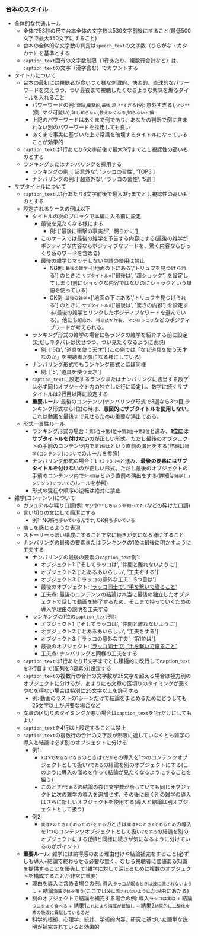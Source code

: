 ### 台本のスタイル
- 全体的な共通ルール
  - 全体で53秒の尺で台本全体の文字数は530文字前後にすること(最低500文字で最大550文字にすること)
  - 台本の全体的な文字数の判定は`speech_text`の文字数（ひらがな・カタカナ）を基準とする
  - `caption_text`固有の文字数制限（1行あたり、複数行合計など）は、`caption_text`の文字（漢字含む）でカウントする
- タイトルについて
  - 台本の最初には視聴者が食いつく様な刺激的、快楽的、直球的なパワーワードを交えつつ、つい最後まで視聴したくなるような興味を煽るタイトルを入れること
    - パワーワードの例: `奇跡`,`衝撃的`,`最強`,`超`,`**すぎる`(例: 意外すぎる),`マジ**`(例: マジ可愛い),`誰も知らない`,`教えたくなる`,`知らないと損`
    - 上記のパワーワードはあくまで例であり、あなたの判断で例に含まれない別のパワーワードを採用しても良い
    - あくまで事実に基づいた上で常識を破壊するタイトルになっていることが効果的
  - `caption_text`は1行あたり6文字前後で最大3行までとし視認性の高いものとする
  - ランキングまたはナンバリングを採用する
    - ランキングの例: ['超意外な', 'ラッコの習性', 'TOP5']
    - ナンバリングの例: ['超意外な', 'ラッコの習性', '5選']
- サブタイトルについて
  - `caption_text`は1行あたり8文字前後で最大3行までとし視認性の高いものとする
  - 設定されるケースの例は以下
    - タイトルの次のブロックで本編に入る前に設定
      - 最後を見たくなる様にする
        - 例: ['最後に衝撃の事実が', '明らかに']
      - このケースでは最後の雑学を予告する内容にする(最後の雑学がポジティブな内容ならポジティブなワードを、驚く内容ならびっくり系のワードを含める)
      - 最後の雑学とマッチしない単語の使用は禁止
        - NG例:  `最後の雑学`=['地面の下にある','トリュフを見つけられる'] のときに `サブタイトル`=['最後は', '超ショック'] を設定してしまう(別にショックな内容ではないのにショックという単語を使っている)
        - OK例:  `最後の雑学`=['地面の下にある','トリュフを見つけられる'] のときに `サブタイトル`=['最後は', '驚きの内容'] を設定する(最後の雑学とリンクしたポジティブなワードを選んでいる)。他にも`超意外`、`得意技が炸裂`、`マジほっこり`などのポジティブワードが考えられる。
    - ランキング形式の雑学の場合に各ランクの雑学を紹介する前に設定(ただしネタバレは伏せつつ、つい見たくなるように表現)
      - 例: ['5位', '道具を使う天才'] (この例では「なぜ道具を使う天才なのか」を視聴者が気になる様にしている)
    - ナンバリング形式でもランキング形式とほぼ同様
      - 例: ['5', '道具を使う天才']
    - `caption_text`に設定するランクまたはナンバリングに該当する数字は必ず同じオブジェクト内の独立した行に設定し、数字に続くサブタイトルは2行目以降に設定する
    - **重要ルール**: 最後のコンテンツ(ナンバリング形式で3選なら3つ目,ランキング形式なら1位)の時は、**意図的にサブタイトルを使用しない**。これは動画を最後まで見せるための重要な演出である。
  - 形式一貫性ルール
    - ランキング形式の場合：`第5位`→`第4位`→`第3位`→`第2位`と進み、**1位にはサブタイトルを付けない**のが正しい形式。ただし最後のオブジェクトの手前のコンテンツ内で`第1位は`という直前の演出をする(詳細は`雑学(コンテンツ)について`のルールを参照)
    - ナンバリング形式の場合：`1`→`2`→`3`→`4`と進み、**最後の要素にはサブタイトルを付けない**のが正しい形式。ただし最後のオブジェクトの手前のコンテンツ内で`5つ目は`という直前の演出をする(詳細は`雑学(コンテンツ)について`のルールを参照)
    - 形式の混在や順序の逆転は絶対に禁止
- 雑学(コンテンツ)について
  - カジュアルな喋り口調(例: `マジ`や`**しちゃう`や`知ってた?`などの砕けた口調)
  - 言い切りの文にして簡潔にする
    - 例1: NG`持ち歩いているんです`, OK`持ち歩いている`
  - 癒しを感じるような表現
  - ストーリーっぽい構成にすることで常に続きが気になる様にすること
  - ナンバリングの最後の要素またはランキングの1位は最後に明かすように工夫する
    - ナンバリングの最後の要素の`caption_text`例1:
      - オブジェクト1: ['そしてラッコは', '仲間と離れないように']
      - オブジェクト2: ['とあるあいらしい', '工夫をする']
      - オブジェクト3: ['ラッコの意外な工夫', '5つ目は']
      - 最後のオブジェクト: ['ラッコ同士で', '手を繋いで寝ること'](ここで動画終了)
      - 工夫点: 最後のコンテンツの結論は本当に最後の独立したオブジェクトで話して動画を終了するため、そこまで持っていくための導入や理由の説明を工夫する
    - ランキングの1位の`caption_text`例1:
      - オブジェクト1: ['そしてラッコは', '仲間と離れないように']
      - オブジェクト2: ['とあるあいらしい', '工夫をする']
      - オブジェクト3: ['ラッコの意外な工夫', '第1位は']
      - 最後のオブジェクト: ['ラッコ同士で', '手を繋いで寝ること'](ここで動画終了)
      - 工夫点: ナンバリングと同様の工夫をする
  - `caption_text`は1行あたり11文字までとし積極的に改行してcaption_textを3行目まで(配列を3要素分)設定する
  - `caption_text`の複数行の合計の文字数が25文字を超える場合は極力別のオブジェクトに分けるが、あまりにも文章の区切りのタイミングが悪くやむを得ない場合は特別に25文字以上を許可する
    - 例: 動画のラストの1シーンだけで結論をまとめるためにどうしても25文字以上が必要な場合など
  - 文章の区切りのタイミングが悪い場合は`caption_text`を1行だけにしてもよい
  - `caption_text`を4行以上設定することは禁止
  - `caption_text`の複数行の合計の文字数が制限に達していなくとも雑学の導入と結論は必ず別のオブジェクトに分ける
    - 例1:
      - `XはYであるなぜなら`のときは`Zだから`の導入を1つのコンテンツオブジェクトとして扱い`Yである`の結論を別のオブジェクトにする(このように導入の溜めを作って結論が見たくなるようにすることを狙う)
      - このとき`Yである`の結論の後に文字数が余っていても同じオブジェクトに次の雑学の導入を追加せず、その後に続く別の雑学の導入はさらに新しいオブジェクトを使用する(導入と結論は別オブジェクトとして扱う)
    - 例2:
      - `実はXのときYであるためZをする`のときは`実はXのときYであるため`の導入を1つのコンテンツオブジェクトとして扱い`Zをする`の結論を別のオブジェクトにする(例1と同様に続きが気になるように分けているのがポイント)
  - **重要ルール**: 雑学には納得感のある理由付けや結論補完をすること(必ずしも導入+結論で終わらせる必要な無く、むしろ視聴者に価値ある知識を提供することを優先して1雑学に対して深ぼるために複数のオブジェクトを構成することが非常に重要)
    - 理由を導入に含める場合の例: 導入`ラッコが眠るときは波に流されないように` + 結論`海藻で体を覆う`(ここでは`波に流されないように`が理由にあたる)
    - 別のオブジェクトで結論を補完する場合の例: 導入`ラッコは実は` + 結論`ウニをよく食べる` + 結果1`これにより海藻が繁殖し` + 結果2`結果的に二酸化炭素の吸収に貢献しているのだ`
    - 科学的根拠、心理学、統計、学術的内容、研究に基づいた簡単な説明が補完されていると効果的
